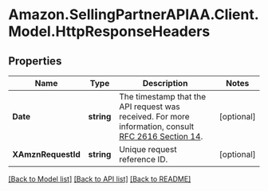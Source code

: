 # Amazon.SellingPartnerAPIAA.Client.Model.HttpResponseHeaders
## Properties

Name | Type | Description | Notes
------------ | ------------- | ------------- | -------------
**Date** | **string** | The timestamp that the API request was received.  For more information, consult [RFC 2616 Section 14](https://www.w3.org/Protocols/rfc2616/rfc2616-sec14.html). | [optional] 
**XAmznRequestId** | **string** | Unique request reference ID. | [optional] 

[[Back to Model list]](../README.md#documentation-for-models) [[Back to API list]](../README.md#documentation-for-api-endpoints) [[Back to README]](../README.md)

